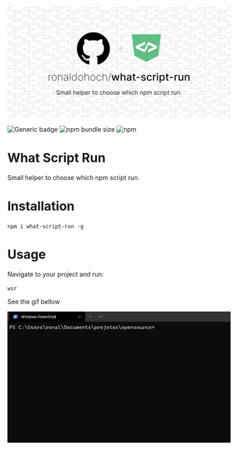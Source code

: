 ![What Script Run. Small helper to choose which npm script run.](./what-script-run.png)

![Generic badge](https://img.shields.io/badge/Made%20With-♥-red.svg?style=for-the-badge) ![npm bundle size](https://img.shields.io/bundlephobia/min/what-script-run?style=for-the-badge) ![npm](https://img.shields.io/npm/v/what-script-run?style=for-the-badge)
# What Script Run
Small helper to choose which npm script run.

# Installation
`npm i what-script-run -g`

# Usage
Navigate to your project and run:

`wsr`

See the gif bellow

![What Script Run. Small helper to choose which npm script run.](./sample.gif)